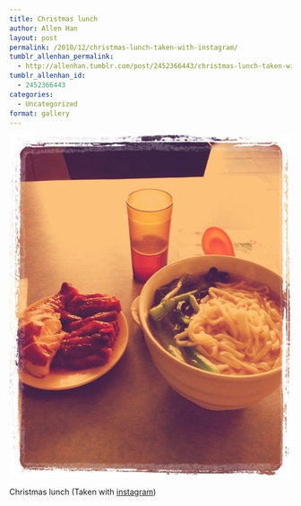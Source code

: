 ```yaml
---
title: Christmas lunch
author: Allen Han
layout: post
permalink: /2010/12/christmas-lunch-taken-with-instagram/
tumblr_allenhan_permalink:
  - http://allenhan.tumblr.com/post/2452366443/christmas-lunch-taken-with-instagram
tumblr_allenhan_id:
  - 2452366443
categories:
  - Uncategorized
format: gallery
---
```

[<img class="alignnone size-full wp-image-510" alt="tumblr_ldymikeAdO1qzkacto1_" src="/images/uploads/2013/03/tumblr_ldymikeAdO1qzkacto1_.jpg" width="612" height="612" />][1]

Christmas lunch (Taken with [instagram][2])

 [1]: /images/uploads/2013/03/tumblr_ldymikeAdO1qzkacto1_.jpg
 [2]: http://instagr.am
